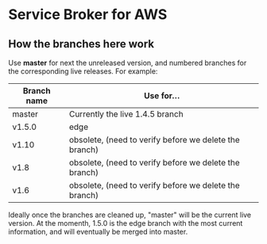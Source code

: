 # Service Broker for AWS

## How the branches here work

Use **master** for next the unreleased version, and numbered branches for the corresponding live releases. For example:

| Branch name | Use for… |
|-------------| ------|
| master      | Currently the live 1.4.5 branch | http://docs.pivotal.io/aws-services/ |
| v1.5.0         | edge | https://docs-pcf-staging.cfapps.io/aws-services/1-5/ |
| v1.10         | obsolete, (need to verify before we delete the branch) | Related to OpsMan Version? |
| v1.8        | obsolete, (need to verify before we delete the branch) | Related to OpsMan Version? |
| v1.6      | obsolete, (need to verify before we delete the branch) | Related to OpsMan Version? |

Ideally once the branches are cleaned up, "master" will be the current live version.
At the momenth, 1.5.0 is the edge branch with the most current information, and will eventually be merged into master.
